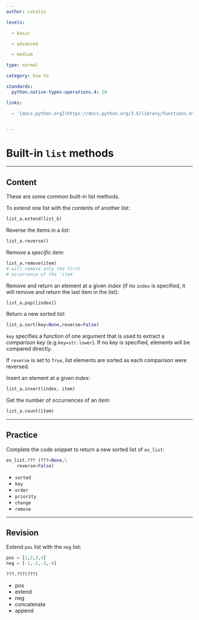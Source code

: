 ```yaml
---
author: catalin

levels:

  - basic

  - advanced

  - medium

type: normal

category: how to

standards:
  python.native-types-operations.4: 10

links:

  - '[docs.python.org](https://docs.python.org/3.5/library/functions.html){website}'


---
```


# Built-in `list` methods

---
## Content

These are some common built-in list methods.

To extend one list with the contents of another list:
```python
list_a.extend(list_b)
```
Reverse the items in a *list*:
```python
list_a.reverse()
```
Remove a *specific item*:
```python
list_a.remove(item)
# will remove only the first
# occurrence of the `item`
```
Remove and return an element at a given *index* (if no `index` is specified, it will remove and return the last item in the *list*):
```python
list_a.pop([index])
```

Return a new sorted *list*:
```python
list_a.sort(key=None,reverse=False)
```
`key` specifies a function of one argument that is used to extract a *comparison key* (e.g.`key=str.lower`). If no key is specified, elements will be compared directly.

If `reverse` is set to `True`, list elements are sorted as each comparison were reversed.

Insert an element at a given *index*:
```python
list_a.insert(index, item)
```

Get the number of occurrences of an *item*:
```python
list_a.count(item)
```

---
## Practice

Complete the code snippet to return a new sorted list of `ex_list`:

```python
ex_list.??? (???=None,\
    reverse=False)
```

* `sorted`
* `key`
* `order`
* `priority`
* `change`
* `remove`

---
## Revision

Extend `pos` list with the `neg` list:

```python
pos = [1,2,3,4]
neg = [-1,-2,-3,-4]

???.???(???)
```

* pos
* extend
* neg
* concatenate
* append
 
